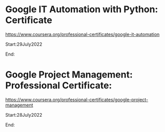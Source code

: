 # Google IT Automation with Python: Certificate

https://www.coursera.org/professional-certificates/google-it-automation

Start:29July2022

End:


# Google Project Management: Professional Certificate:

https://www.coursera.org/professional-certificates/google-project-management

Start:28July2022

End:


